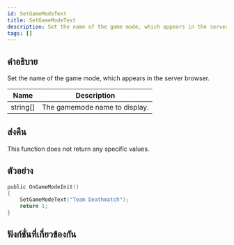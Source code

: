 ```yaml
---
id: SetGameModeText
title: SetGameModeText
description: Set the name of the game mode, which appears in the server browser.
tags: []
---
```


## คำอธิบาย

Set the name of the game mode, which appears in the server browser.


| Name | Description |
|------|-------------|
|string[] | The gamemode name to display.|


## ส่งคืน

This function does not return any specific values.


## ตัวอย่าง


```c
public OnGameModeInit()
{
    SetGameModeText("Team Deathmatch");
    return 1;
}
```


## ฟังก์ชั่นที่เกี่ยวข้องกัน


